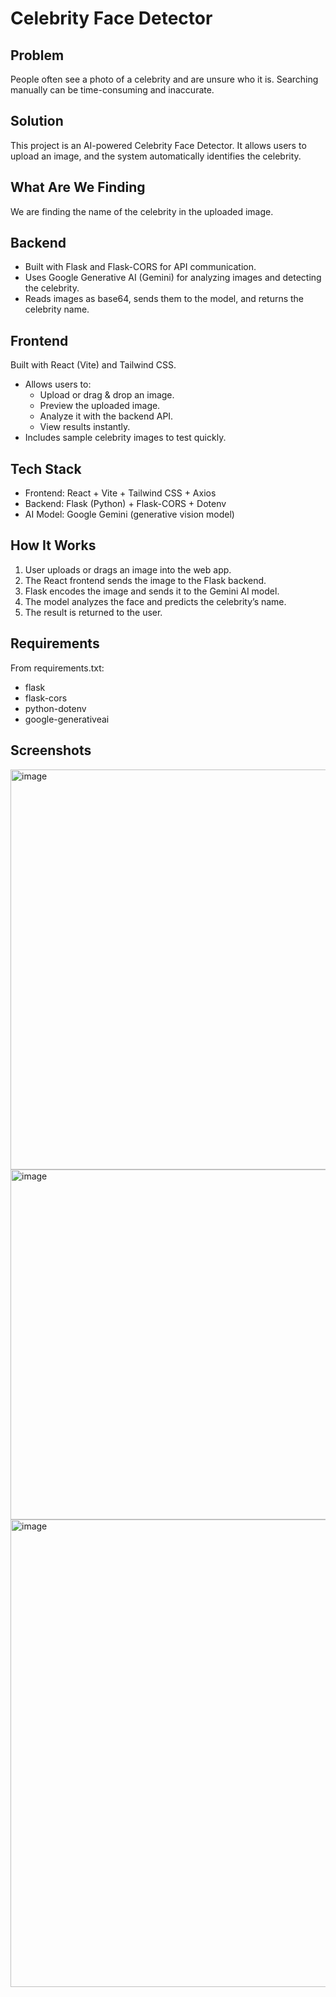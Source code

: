 # Celebrity Face Detector

## Problem

People often see a photo of a celebrity and are unsure who it is. Searching manually can be time-consuming and inaccurate.

## Solution

This project is an AI-powered Celebrity Face Detector. It allows users to upload an image, and the system automatically identifies the celebrity.

## What Are We Finding

We are finding the name of the celebrity in the uploaded image.

## Backend

- Built with Flask and Flask-CORS for API communication.
- Uses Google Generative AI (Gemini) for analyzing images and detecting the celebrity.
- Reads images as base64, sends them to the model, and returns the celebrity name.

## Frontend

Built with React (Vite) and Tailwind CSS.
- Allows users to:
  - Upload or drag & drop an image.
  - Preview the uploaded image.
  - Analyze it with the backend API.
  - View results instantly.
- Includes sample celebrity images to test quickly.

## Tech Stack

- Frontend: React + Vite + Tailwind CSS + Axios
- Backend: Flask (Python) + Flask-CORS + Dotenv
- AI Model: Google Gemini (generative vision model)

## How It Works

1. User uploads or drags an image into the web app.
2. The React frontend sends the image to the Flask backend.
3. Flask encodes the image and sends it to the Gemini AI model.
4. The model analyzes the face and predicts the celebrity’s name.
5. The result is returned to the user.

## Requirements

From requirements.txt:
- flask
- flask-cors
- python-dotenv
- google-generativeai

## Screenshots

<img width="1902" height="640" alt="image" src="https://github.com/user-attachments/assets/8d1dcafb-9441-4ad2-b44b-73e0f195b1da" />
<img width="1904" height="560" alt="image" src="https://github.com/user-attachments/assets/18840126-34ef-4dec-887a-f69415a65330" />
<img width="1901" height="748" alt="image" src="https://github.com/user-attachments/assets/a4dbcaca-2194-45a8-b9ef-7f0870977945" />


